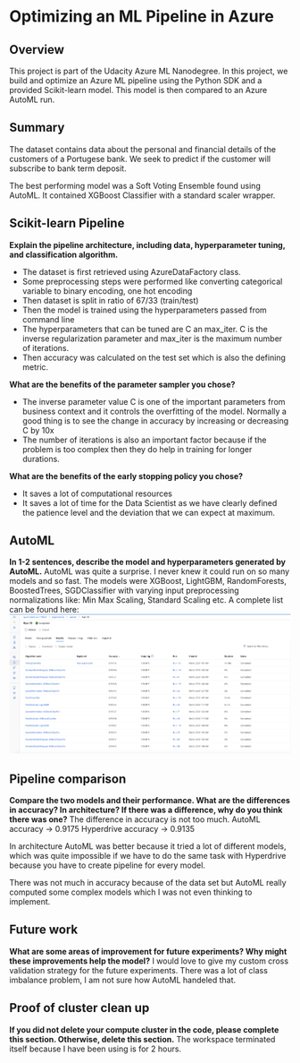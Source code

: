 # Optimizing an ML Pipeline in Azure

## Overview
This project is part of the Udacity Azure ML Nanodegree.
In this project, we build and optimize an Azure ML pipeline using the Python SDK and a provided Scikit-learn model.
This model is then compared to an Azure AutoML run.

## Summary
The dataset contains data about the personal and financial details of the customers of a Portugese bank. We seek to predict if the customer will subscribe  to bank term deposit.

The best performing model was a Soft Voting Ensemble found using AutoML. It contained XGBoost Classifier with a standard scaler wrapper.

## Scikit-learn Pipeline
**Explain the pipeline architecture, including data, hyperparameter tuning, and classification algorithm.**
- The dataset is first retrieved using AzureDataFactory class.
- Some preprocessing steps were performed like converting categorical variable to binary encoding, one hot encoding 
- Then dataset is split in ratio of 67/33 (train/test)
- Then the model is trained using the hyperparameters passed from command line
- The hyperparameters that can be tuned are C an max_iter. C is the inverse regularization parameter and max_iter is the maximum number of iterations.
- Then accuracy was calculated on the test set which is also the defining metric.

**What are the benefits of the parameter sampler you chose?**
- The inverse parameter value C is one of the important parameters from business context and it controls the overfitting of the model. Normally a good thing is to see the change in accuracy by increasing or decreasing C by 10x
- The number of iterations is also an important factor because if the problem is too complex then they do help in training for longer durations.


**What are the benefits of the early stopping policy you chose?**
- It saves a lot of computational resources
- It saves a lot of time for the Data Scientist as we have clearly defined the patience level and the deviation that we can expect at maximum. 

## AutoML
**In 1-2 sentences, describe the model and hyperparameters generated by AutoML.**
AutoML was quite a surprise. I never knew it could run on so many models and so fast. The models were XGBoost, LightGBM, RandomForests, BoostedTrees, SGDClassifier with varying input preprocessing normalizations like: Min Max Scaling, Standard Scaling etc.
A complete list can be found here:
![automl.png](automl.png)

## Pipeline comparison
**Compare the two models and their performance. What are the differences in accuracy? In architecture? If there was a difference, why do you think there was one?**
The difference in accuracy is not too much. 
AutoML accuracy -> 0.9175
Hyperdrive accuracy -> 0.9135

In architecture AutoML was better because it tried a lot of different models, which was quite impossible if we have to do the same task with Hyperdrive because you have to create pipeline for every model.

There was not much in accuracy because of the data set but AutoML really computed some complex models which I was not even thinking to implement.

## Future work
**What are some areas of improvement for future experiments? Why might these improvements help the model?**
I would love to give my custom cross validation strategy for the future experiments. There was a lot of class imbalance problem, I am not sure how AutoML handeled that. 

## Proof of cluster clean up
**If you did not delete your compute cluster in the code, please complete this section. Otherwise, delete this section.**
The workspace terminated itself because I have been using is for 2 hours.